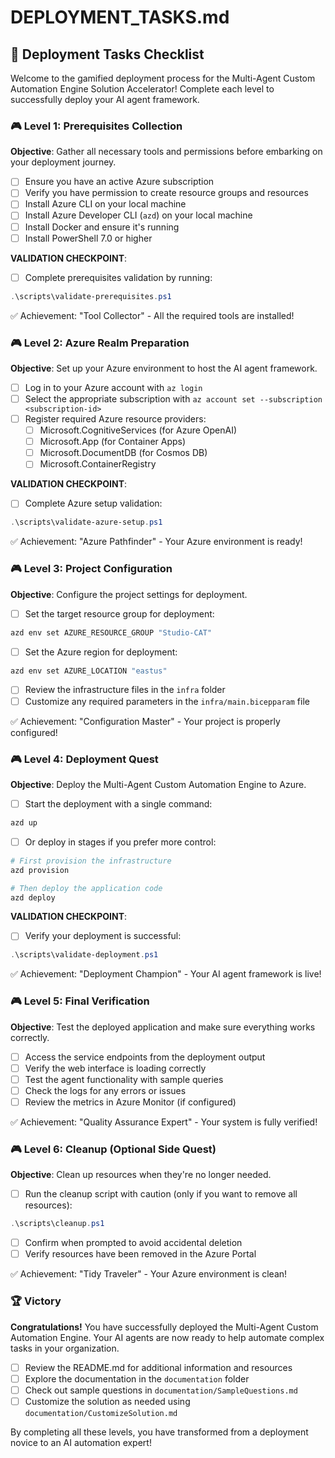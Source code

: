 # DEPLOYMENT_TASKS.md

## 🚀 Deployment Tasks Checklist

Welcome to the gamified deployment process for the Multi-Agent Custom Automation Engine Solution Accelerator! Complete each level to successfully deploy your AI agent framework.

### 🎮 Level 1: Prerequisites Collection

**Objective**: Gather all necessary tools and permissions before embarking on your deployment journey.

- [ ] Ensure you have an active Azure subscription
- [ ] Verify you have permission to create resource groups and resources
- [ ] Install Azure CLI on your local machine
- [ ] Install Azure Developer CLI (`azd`) on your local machine
- [ ] Install Docker and ensure it's running
- [ ] Install PowerShell 7.0 or higher

**VALIDATION CHECKPOINT**:

- [ ] Complete prerequisites validation by running:

```powershell
.\scripts\validate-prerequisites.ps1
```

✅ Achievement: "Tool Collector" - All the required tools are installed!

### 🎮 Level 2: Azure Realm Preparation

**Objective**: Set up your Azure environment to host the AI agent framework.

- [ ] Log in to your Azure account with `az login`
- [ ] Select the appropriate subscription with `az account set --subscription <subscription-id>`
- [ ] Register required Azure resource providers:
  - [ ] Microsoft.CognitiveServices (for Azure OpenAI)
  - [ ] Microsoft.App (for Container Apps)
  - [ ] Microsoft.DocumentDB (for Cosmos DB)
  - [ ] Microsoft.ContainerRegistry

**VALIDATION CHECKPOINT**:

- [ ] Complete Azure setup validation:

```powershell
.\scripts\validate-azure-setup.ps1
```

✅ Achievement: "Azure Pathfinder" - Your Azure environment is ready!

### 🎮 Level 3: Project Configuration

**Objective**: Configure the project settings for deployment.

- [ ] Set the target resource group for deployment:

```bash
azd env set AZURE_RESOURCE_GROUP "Studio-CAT"
```

- [ ] Set the Azure region for deployment:

```bash
azd env set AZURE_LOCATION "eastus"
```

- [ ] Review the infrastructure files in the `infra` folder
- [ ] Customize any required parameters in the `infra/main.bicepparam` file

✅ Achievement: "Configuration Master" - Your project is properly configured!

### 🎮 Level 4: Deployment Quest

**Objective**: Deploy the Multi-Agent Custom Automation Engine to Azure.

- [ ] Start the deployment with a single command:

```bash
azd up
```

- [ ] Or deploy in stages if you prefer more control:

```bash
# First provision the infrastructure
azd provision

# Then deploy the application code
azd deploy
```
**VALIDATION CHECKPOINT**:

- [ ] Verify your deployment is successful:

```powershell
.\scripts\validate-deployment.ps1
```

✅ Achievement: "Deployment Champion" - Your AI agent framework is live!

### 🎮 Level 5: Final Verification

**Objective**: Test the deployed application and make sure everything works correctly.

- [ ] Access the service endpoints from the deployment output
- [ ] Verify the web interface is loading correctly
- [ ] Test the agent functionality with sample queries
- [ ] Check the logs for any errors or issues
- [ ] Review the metrics in Azure Monitor (if configured)

✅ Achievement: "Quality Assurance Expert" - Your system is fully verified!

### 🎮 Level 6: Cleanup (Optional Side Quest)

**Objective**: Clean up resources when they're no longer needed.

- [ ] Run the cleanup script with caution (only if you want to remove all resources):

```powershell
.\scripts\cleanup.ps1
```

- [ ] Confirm when prompted to avoid accidental deletion
- [ ] Verify resources have been removed in the Azure Portal

✅ Achievement: "Tidy Traveler" - Your Azure environment is clean!

### 🏆 Victory

**Congratulations!** You have successfully deployed the Multi-Agent Custom Automation Engine. Your AI agents are now ready to help automate complex tasks in your organization.

- [ ] Review the README.md for additional information and resources
- [ ] Explore the documentation in the `documentation` folder
- [ ] Check out sample questions in `documentation/SampleQuestions.md`
- [ ] Customize the solution as needed using `documentation/CustomizeSolution.md`

By completing all these levels, you have transformed from a deployment novice to an AI automation expert!
